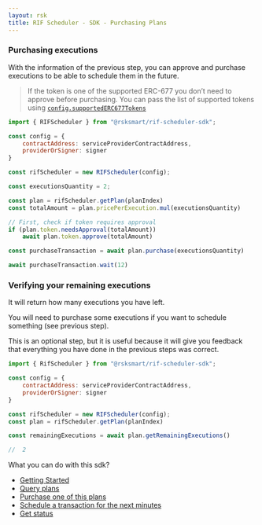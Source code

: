 ```yaml
---
layout: rsk
title: RIF Scheduler - SDK - Purchasing Plans
---
```


### Purchasing executions

With the information of the previous step, you can approve and purchase executions to be able to schedule them in the future.

> If the token is one of the supported ERC-677 you don’t need to approve before purchasing. You can pass the list of supported tokens using [`config.supportedERC677Tokens`](https://github.com/rsksmart/rif-scheduler-sdk/blob/develop/src/Base.ts#L6)

```javascript
import { RIFScheduler } from "@rsksmart/rif-scheduler-sdk";

const config = {
    contractAddress: serviceProviderContractAddress,
    providerOrSigner: signer
}

const rifScheduler = new RIFScheduler(config);

const executionsQuantity = 2;

const plan = rifScheduler.getPlan(planIndex)
const totalAmount = plan.pricePerExecution.mul(executionsQuantity)

// First, check if token requires approval
if (plan.token.needsApproval(totalAmount))
    await plan.token.approve(totalAmount)

const purchaseTransaction = await plan.purchase(executionsQuantity)

await purchaseTransaction.wait(12)
```

### Verifying your remaining executions

It will return how many executions you have left.

You will need to purchase some executions if you want to schedule something (see previous step).

This is an optional step, but it is useful because it will give you feedback that everything you have done in the previous steps was correct.

```javascript
import { RifScheduler } from "@rsksmart/rif-scheduler-sdk";

const config = {
    contractAddress: serviceProviderContractAddress,
    providerOrSigner: signer
}

const rifScheduler = new RIFScheduler(config);
const plan = rifScheduler.getPlan(planIndex)

const remainingExecutions = await plan.getRemainingExecutions()

//  2
```

What you can do with this sdk?

- [Getting Started](../)
- [Query plans](../query-plans)
- [Purchase one of this plans](../purchasing-plan)
- [Schedule a transaction for the next minutes](../scheduling)
- [Get status](../statuses)